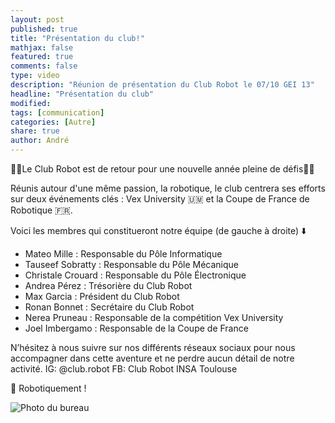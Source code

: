 ```yaml
---
layout: post
published: true
title: "Présentation du club!"
mathjax: false
featured: true
comments: false
type: video
description: "Réunion de présentation du Club Robot le 07/10 GEI 13"
headline: "Présentation du club"
modified:
tags: [communication]
categories: [Autre]
share: true
author: André
---
```

🚨🤖Le Club Robot est de retour pour une nouvelle année pleine de défis🤖🚨

Réunis autour d'une même passion, la robotique, le club centrera ses efforts sur deux événements clés : Vex University 🇺🇲 et la Coupe de France de Robotique 🇫🇷.

Voici les membres qui constitueront notre équipe (de gauche à droite) ⬇️
- Mateo Mille : Responsable du Pôle Informatique
- Tauseef Sobratty : Responsable du Pôle Mécanique
- Christale Crouard : Responsable du Pôle Électronique
- Andrea Pérez : Trésorière du Club Robot
- Max Garcia : Président du Club Robot
- Ronan Bonnet : Secrétaire du Club Robot
- Nerea Pruneau : Responsable de la compétition Vex University
- Joel Imbergamo : Responsable de la Coupe de France

N’hésitez à nous suivre sur nos différents réseaux sociaux pour nous accompagner dans cette aventure et ne perdre aucun détail de notre activité.
IG: @club.robot
FB: Club Robot INSA Toulouse

🤖 Robotiquement !

![Photo du bureau](https://media-exp1.licdn.com/dms/image/C4D22AQGONS-PumFQbw/feedshare-shrink_2048_1536/0/1634580805135?e=1637193600&v=beta&t=URiPz1mYjqEL1AHSvTww86H3HpLEMc9spyqviX0kPJw)

